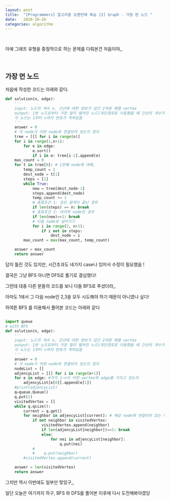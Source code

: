 ```yaml
---
layout: post
title:  "[Programmers] 알고리즘 오랜만에 복습 [2] Graph - 가장 먼 노드 "
date:   2020-10-26
categories: algorithm
---
```

<br>

아예 그래프 유형을 중점적으로 하는 문제를 다뤄본건 처음이야,,

<br>


## 가장 먼 노드

처음에 작성한 코드는 아래와 같다.

```python
def solution(n, edge):
    '''
    input: 노드의 개수 n, 간선에 대한 정보가 담긴 2차원 배열 vertex
    output: 1번 노드로부터 가장 멀리 떨어진 노드(최단경로로 이동했을 때 간선의 개수가 가장 많은 노드)가 몇 개인지
    각 노드는 1부터 n까지 번호가 적혀있음
    '''
    answer = 0
    # 각 node가 어떤 node와 연결되어 있는지 정리
    tree = [[] for i in range(n)]
    for i in range(1,n+1):
        for e in edge:
            e.sort()
            if i in e: tree[i-1].append(e)
    max_count = 0
    for t in tree[0]: # 1번째 node에 대해,
        temp_count = 1
        dest_node = t[1]
        steps = [1]
        while True:
            new = tree[dest_node-1]
            steps.append(dest_node)
            temp_count += 1
            # 종료조건 1: 모든 탐색이 끝난 경우
            if len(steps) == n: break
            # 종료조건 2: 마지막 node인 경우
            if len(new)==1: break
            # 다음 node로 넘어가기
            for i in range(2, n+1):
                if i not in steps:
                    dest_node = i
        max_count = max(max_count, temp_count)

    answer = max_count
    return answer
```


답이 틀린 것도 있지만, 시간초과도 네가지 case나 있어서 수정이 필요했음 !

결국은 그냥 BFS 아니면 DFS로 풀기로 결심했다!


그런데 대충 다른 분들의 코드를 보니 다들 BFS로 푸셨더라,,

아마도 1에서 그 다음 node인 2,3을 모두 시도해야 하기 때문이 아니였나 싶다!

하여튼 BFS 를 이용해서 풀어본 코드는 아래와 같다

```python

import queue
# with BFS
def solution(n, edge):
    '''
    input: 노드의 개수 n, 간선에 대한 정보가 담긴 2차원 배열 vertex
    output: 1번 노드로부터 가장 멀리 떨어진 노드(최단경로로 이동했을 때 간선의 개수가 가장 많은 노드)가 몇 개인지
    각 노드는 1부터 n까지 번호가 적혀있음
    '''
    answer = 0
    # 각 node가 어떤 node와 연결되어 있는지 정리
    nodeList = []
    adjencyList = [[] for i in range(n+1)]
    for e in edge: #각각 1~n이 어떤 vertex와 edge를 가지고 있는지
        adjencyList[e[0]].append(e[1])
    #print(adjencyList)
    q=queue.Queue()
    q.put(1)
    visitedVertex = []
    while q.qsize():
        current = q.get()
        for neighbor in adjencyList[current]: # 해당 node에 연결되어 있는 애들 파악하기
            if not neighbor in visitedVertex:
                visitedVertex.append(neighbor)
                if len(adjencyList[neighbor])==1: break
                else:
                    for nei in adjencyList[neighbor]:
                        q.put(nei)
            #
            #    q.put(neighbor)
        #visitedVertex.append(current)

    answer = len(visitedVertex)
    return answer
```

그치만 역시 이번에도 일부만 맞았구,,

일단 오늘은 여기까지 하구, BFS 와 DFS를 풀어본 이후에 다시 도전해봐야겠당
